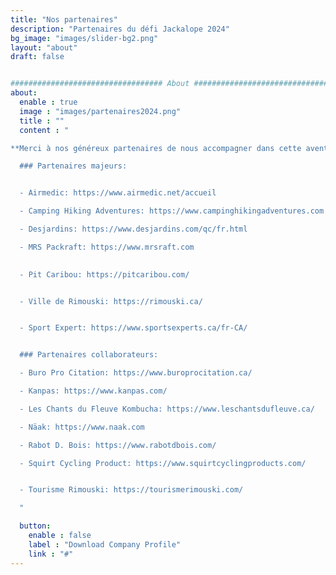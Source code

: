 ```yaml
---
title: "Nos partenaires"
description: "Partenaires du défi Jackalope 2024"
bg_image: "images/slider-bg2.png"
layout: "about"
draft: false


################################## About #####################################
about:
  enable : true
  image : "images/partenaires2024.png"
  title : ""
  content : "

**Merci à nos généreux partenaires de nous accompagner dans cette aventure:**

  ### Partenaires majeurs:


  - Airmedic: https://www.airmedic.net/accueil

  - Camping Hiking Adventures: https://www.campinghikingadventures.com

  - Desjardins: https://www.desjardins.com/qc/fr.html

  - MRS Packraft: https://www.mrsraft.com

  
  - Pit Caribou: https://pitcaribou.com/


  - Ville de Rimouski: https://rimouski.ca/


  - Sport Expert: https://www.sportsexperts.ca/fr-CA/


  ### Partenaires collaborateurs:

  - Buro Pro Citation: https://www.buroprocitation.ca/

  - Kanpas: https://www.kanpas.com/

  - Les Chants du Fleuve Kombucha: https://www.leschantsdufleuve.ca/

  - Näak: https://www.naak.com

  - Rabot D. Bois: https://www.rabotdbois.com/

  - Squirt Cycling Product: https://www.squirtcyclingproducts.com/


  - Tourisme Rimouski: https://tourismerimouski.com/

  "

  button:
    enable : false
    label : "Download Company Profile"
    link : "#"
---
```

